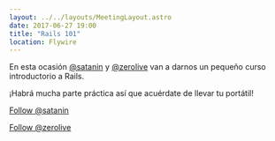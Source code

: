 ```yaml
---
layout: ../../layouts/MeetingLayout.astro
date: 2017-06-27 19:00
title: "Rails 101"
location: Flywire
---
```


En esta ocasión [@satanin](https://twitter.com/satanin) y [@zerolive](https://twitter.com/zerolive) van a darnos un pequeño curso introductorio a Rails.

¡Habrá mucha parte práctica así que acuérdate de llevar tu portátil!

<a class="twitter-follow-button"
  href="https://twitter.com/satanin"
  data-size="large">
Follow @satanin</a>

<a class="twitter-follow-button"
  href="https://twitter.com/zerolive"
  data-size="large">
Follow @zerolive</a>
